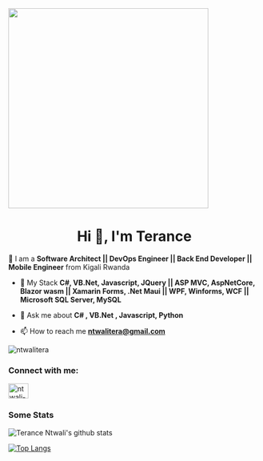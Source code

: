 <img height="400" width="auto" src="https://media.giphy.com/media/7ltN7lCgF2MQE/giphy.gif">
<h1 align="center">Hi 👋, I'm Terance</h1>

🔭 I am a **Software Architect || DevOps Engineer || Back End Developer || Mobile Engineer** from Kigali Rwanda

- 🌱 My Stack **C#, VB.Net, Javascript, JQuery || ASP MVC, AspNetCore, Blazor wasm || Xamarin Forms, .Net Maui || WPF, Winforms, WCF || Microsoft SQL Server, MySQL**

- 💬 Ask me about **C# , VB.Net , Javascript, Python**

- 📫 How to reach me **ntwalitera@gmail.com**


<p align="left"> <img src="https://komarev.com/ghpvc/?username=ntwalitera&label=Profile%20views&color=0e75b6&style=flat" alt="ntwalitera" /> </p>


<h3 align="left">Connect with me:</h3>
<p align="left">
<a href="https://www.linkedin.com/in/ntwali-terance-904963122/" target="blank"><img align="center" src="https://cdn.jsdelivr.net/npm/simple-icons@3.0.1/icons/linkedin.svg" alt="ntwali-terance-904963122/" height="30" width="40" /></a>
</p>

### Some Stats
![Terance Ntwali's github stats](https://github-readme-stats.vercel.app/api?username=ntwalitera&show_icons=true)


[![Top Langs](https://github-readme-stats.vercel.app/api/top-langs/?username=jamesmontemagno&langs_count=8&layout=compact)](https://github.com/ntwalitera/github-readme-stats)   



